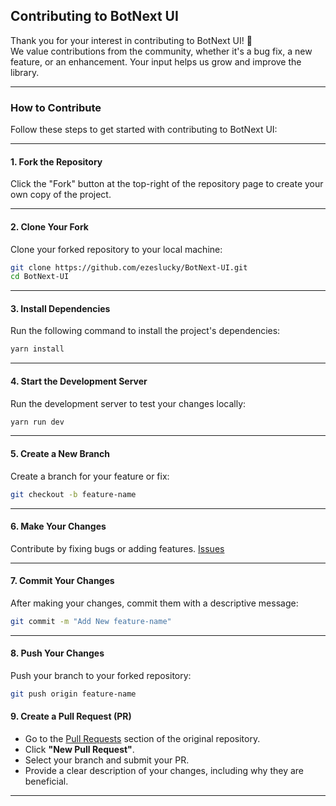 ## Contributing to BotNext UI

Thank you for your interest in contributing to BotNext UI! 🎉  
We value contributions from the community, whether it's a bug fix, a new feature, or an enhancement. Your input helps us grow and improve the library.

---

### How to Contribute

Follow these steps to get started with contributing to BotNext UI:

---

#### 1. **Fork the Repository**  
Click the "Fork" button at the top-right of the repository page to create your own copy of the project.

---

#### 2. **Clone Your Fork**  
Clone your forked repository to your local machine:

```bash
git clone https://github.com/ezeslucky/BotNext-UI.git
cd BotNext-UI
```

---

#### 3. **Install Dependencies**  
Run the following command to install the project's dependencies:

```bash
yarn install
```

---

#### 4. **Start the Development Server**  
Run the development server to test your changes locally:

```bash
yarn run dev
```

---

#### 5. **Create a New Branch**  
Create a branch for your feature or fix:

```bash
git checkout -b feature-name
```

---

#### 6. **Make Your Changes**  
Contribute by fixing bugs or adding features.
[Issues](https://github.com/ezeslucky/BotNext-UI/issues)

---

#### 7. **Commit Your Changes**  
After making your changes, commit them with a descriptive message:

```bash
git commit -m "Add New feature-name"
```

---

#### 8. **Push Your Changes**  
Push your branch to your forked repository:

```bash
git push origin feature-name
```
#### 9. **Create a Pull Request (PR)**  
- Go to the [Pull Requests](https://github.com/ezeslucky/BotNext-UI/pulls) section of the original repository.  
- Click **"New Pull Request"**.  
- Select your branch and submit your PR.  
- Provide a clear description of your changes, including why they are beneficial.

---





